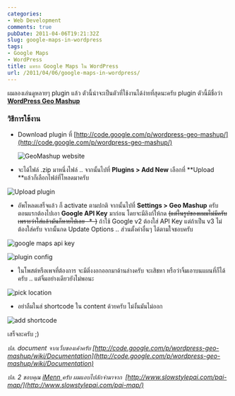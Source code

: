 ```yaml
---
categories:
- Web Development
comments: true
pubDate: 2011-04-06T19:21:32Z
slug: google-maps-in-wordpress
tags:
- Google Maps
- WordPress
title: แทรก Google Maps ใน WordPress
url: /2011/04/06/google-maps-in-wordpress/
---
```


ผมลองเล่นดูหลายๆ plugin แล้ว ตัวนี้น่าจะเป็นตัวที่ใช้งานได้ง่ายที่สุดนะครับ plugin ตัวนี้มีชื่อว่า [**WordPress Geo Mashup**](http://code.google.com/p/wordpress-geo-mashup/)

### วิธีการใช้งาน

- Download plugin ที่ [http://code.google.com/p/wordpress-geo-mashup/](http://code.google.com/p/wordpress-geo-mashup/)

  ![GeoMashup website](https://files.armno.in.th/uploads/2011/04/wordpress-geo-mashup-website.png)

- จะได้ไฟล์ .zip มาหนึ่งไฟล์ .. จากนั้นไปที่ **Plugins > Add New** เลือกที่ **Upload **แล้วก็เลือกไฟล์ที่โหลดมาครับ

![Upload plugin](https://files.armno.in.th/uploads/2011/04/select_plugin_file.png)

- อัพโหลดเสร็จแล้ว ก็ activate ตามปกติ จากนั้นไปที่ **Settings > Geo Mashup** ครับ ตอนแรกต้องไปเอา **Google API Key** มาก่อน โดยจะมีลิงก์ให้กด <del>(แต่ในรูปของผมมไม่มีครับ เพราะว่าใส่แล้วมันก็หายไปเลย -*-)</del> ถ้าใช้ Google v2 ต้องใส่ API Key แต่ถ้าเป็น v3 ไม่ต้องใส่ครับ จากนั้นกด Update Options .. ส่วนตั้งค่าอื่นๆ ได้ตามใจชอบครับ

![google maps api key](https://files.armno.in.th/uploads/2011/04/google_maps_api_key.png)

![plugin config](https://files.armno.in.th/uploads/2011/04/plugin_config.png)

- ในโพสต์หรือเพจที่ต้องการ จะมีติ่งงอกออกมาด้านล่างครับ จะเสิชหา หรือว่าจิ้มเอาบนแผนที่ก็ได้ครับ .. แต่จิ้มอย่างเดียวยังไม่พอนะ

![pick location](https://files.armno.in.th/uploads/2011/04/pick_location.png)

- อย่าลืมในส่ shortcode ใน content ด้วยครับ ไม่งั้นมันไม่ออก

![add shortcode](https://files.armno.in.th/uploads/2011/04/add_shortcode.png)

เสร็จละครับ ;)

_ปล. document จากเว็บของเค้าครับ [http://code.google.com/p/wordpress-geo-mashup/wiki/Documentation](http://code.google.com/p/wordpress-geo-mashup/wiki/Documentation)_

_ปล. 2 ขอบคุณ [iMenn ](http://imenn.com)ครับ ผมแอบไปลักจำมาจาก  [http://www.slowstylepai.com/pai-map/](http://www.slowstylepai.com/pai-map/)_
